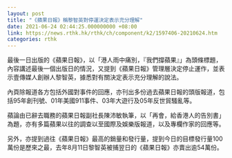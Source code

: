 ```yaml
---
layout: post
title: "《蘋果日報》稱黎智英對停運決定表示充分理解"
date: 2021-06-24 02:44:25.000000000 +08:00
link: https://news.rthk.hk/rthk/ch/component/k2/1597406-20210624.htm
categories: rthk
---
```


最後一日出版的《蘋果日報》，以「港人雨中痛別，『我們撐蘋果』」為頭條標題，內容講述最後一個出版日的情況，又提到《蘋果日報》管理層決定停止運作，並表示壹傳媒人創辦人黎智英，據悉對有關決定表示充分理解的說法。

內頁除報道各方包括外國對事件的回應，亦刊出多份過去蘋果日報的頭版報道，包括95年創刊號、01年美國911事件、03年大遊行及05年反世貿騷亂等。

蘋論由已辭去職務的蘋果日報副社長陳沛敏執筆，以「再會，給香港人的告別書」為題，亦有多篇蘋果以往的調查以至國際及娛樂版報道，以及專欄作家的回應等。

另外，亦提到過往《蘋果日報》最高的銷量和發行量，提到今日的目標發行量100萬份是歷來之最，去年8月11日黎智英被捕翌日的《蘋果日報》亦賣出逾54萬份。
